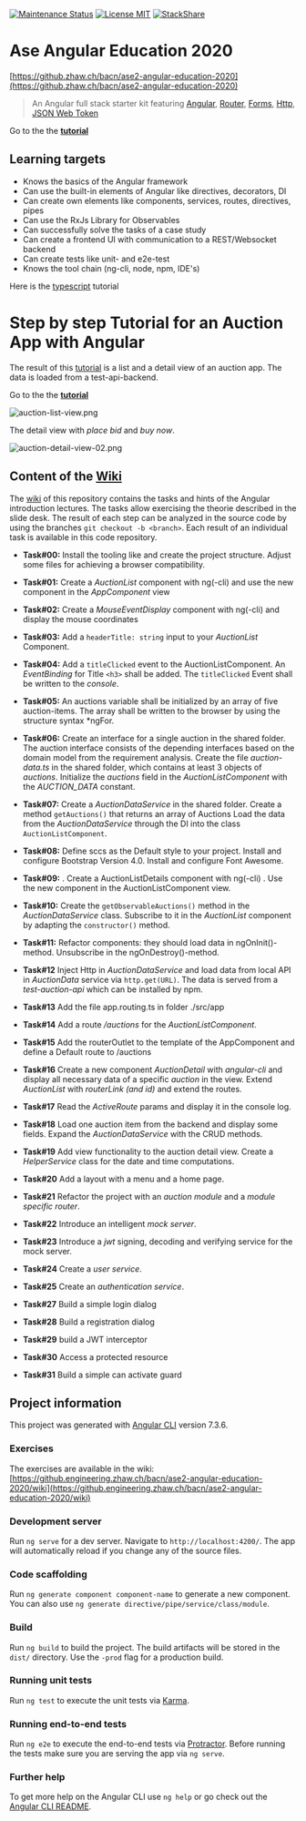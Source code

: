 [![Maintenance Status][status-image]][status-url]
[![License MIT](https://img.shields.io/badge/license-MIT-blue.svg)](https://github.zhaw.ch/bacn/ase2-angular-education-2020/blob/master/LICENSE)
[![StackShare](https://img.shields.io/badge/tech-stack-0690fa.svg?style=flat)](https://stackshare.io/mbachmann/ase-angular-education)



# Ase Angular Education 2020

[https://github.zhaw.ch/bacn/ase2-angular-education-2020](https://github.zhaw.ch/bacn/ase2-angular-education-2020)

> An Angular full stack starter kit featuring [Angular](https://angular.io), [Router](https://angular.io/docs/ts/latest/guide/router.html), [Forms](https://angular.io/docs/ts/latest/guide/forms.html),
[Http](https://angular.io/docs/ts/latest/guide/server-communication.html),
[JSON Web Token](https://jwt.io/)

Go to the the **[tutorial](https://github.zhaw.ch/bacn/ase2-angular-education-2020/wiki)**

## Learning targets

* Knows the basics of the Angular framework
* Can use the built-in elements of Angular like directives, decorators, DI
* Can create own elements like components, services, routes, directives, pipes
* Can use the RxJs Library for Observables
* Can successfully solve the tasks of a case study
* Can create a frontend UI with communication to a REST/Websocket backend
* Can create tests like unit- and e2e-test
* Knows the tool chain (ng-cli, node, npm, IDE's)

Here is the [typescript](https://github.zhaw.ch/bacn/ase2-typescript-01) tutorial


# Step by step Tutorial for an Auction App with Angular

The result of this [tutorial](https://github.zhaw.ch/bacn/ase2-angular-education-2020/wiki) is a list and a detail view of an auction app. The data is loaded from a test-api-backend.

Go to the the **[tutorial](https://github.zhaw.ch/bacn/ase2-angular-education-2020/wiki)**


![auction-list-view.png](https://github.zhaw.ch/bacn/ase2-angular-education-2020/raw/master/assets/auction-list-view.png)

The detail view with _place bid_ and _buy now_.


![auction-detail-view-02.png](https://github.zhaw.ch/bacn/ase2-angular-education-2020/raw/master/assets/auction-detail-view-02.png)

## Content of the [Wiki](https://github.zhaw.ch/bacn/ase2-angular-education-2020/wiki)

The [wiki](https://github.zhaw.ch/bacn/ase2-angular-education-2020/wiki) of this repository contains the tasks and hints of the Angular introduction lectures. The tasks allow exercising the theorie described in the slide desk. The result of each step can be analyzed in the source code by using the branches `git checkout -b <branch>`. Each result of an individual task is available in this code repository.

* **Task#00:** Install the tooling like and create the project structure. Adjust some files for achieving a browser compatibility.

* **Task#01:** Create a _AuctionList_ component with ng(-cli) and use the new component in the _AppComponent_ view

* **Task#02:** Create a _MouseEventDisplay_ component with ng(-cli) and display the mouse coordinates

* **Task#03:** Add a `headerTitle: string` input to your _AuctionList_ Component.

* **Task#04:** Add a `titleClicked` event to the AuctionListComponent. An _EventBinding_ for Title `<h3>` shall be added.  The `titleClicked` Event shall be written to the _console_.

* **Task#05:** An auctions variable shall be initialized by an array of five auction-items. The array shall be written to the browser by using the structure syntax *ngFor.

* **Task#06:** Create an interface for a single auction in the shared folder. The auction interface consists of the depending interfaces based on the domain model from the requirement analysis. Create the file _auction-data.ts_ in the shared folder, which contains at least 3 objects of _auctions_. Initialize the _auctions_ field in the _AuctionListComponent_ with the _AUCTION_DATA_ constant.

* **Task#07:** Create a _AuctionDataService_ in the shared folder. Create a method `getAuctions()` that returns an array of Auctions Load the data from the _AuctionDataService_ through the DI into the class `AuctionListComponent`.

* **Task#08:** Define sccs as the Default style to your project. Install and configure Bootstrap Version 4.0. Install and configure Font Awesome.

* **Task#09:** . Create a AuctionListDetails component with ng(-cli) . Use the new component in the AuctionListComponent view.

* **Task#10:** Create the `getObservableAuctions()` method in the _AuctionDataService_ class. Subscribe to it in the _AuctionList_ component by adapting the `constructor()` method.

* **Task#11:** Refactor components: they should load data in ngOnInit()-method. Unsubscribe in the ngOnDestroy()-method.

* **Task#12** Inject Http in _AuctionDataService_ and load data from local API in _AuctionData_ service via `http.get(URL)`. The data is served from a _test-auction-api_ which can be installed by npm.

* **Task#13** Add the file app.routing.ts in folder ./src/app

* **Task#14** Add a route _/auctions_ for the _AuctionListComponent_.

* **Task#15** Add the routerOutlet to the template of the AppComponent and define a Default route to /auctions

* **Task#16** Create a new component _AuctionDetail_ with _angular-cli_ and display all necessary data of a specific _auction_ in the view. Extend _AuctionList_ with _routerLink (and id)_ and extend the routes.

* **Task#17** Read the _ActiveRoute_ params and display it in the console log.

* **Task#18** Load one auction item from the backend and display some fields. Expand the _AuctionDataService_ with the CRUD methods.

* **Task#19** Add view functionality to the auction detail view. Create a _HelperService_ class for the date and time computations.

* **Task#20** Add a layout with a menu and a home page.

* **Task#21** Refactor the project with an _auction module_ and a _module specific router_.

* **Task#22** Introduce an intelligent _mock server_.

* **Task#23** Introduce a _jwt_ signing, decoding and verifying service for the mock server.

* **Task#24** Create a _user service_.

* **Task#25** Create an _authentication service_.

* **Task#27** Build a simple login dialog

* **Task#28** Build a registration dialog

* **Task#29** build a JWT interceptor

* **Task#30** Access a protected resource

* **Task#31** Build a simple can activate guard


## Project information

This project was generated with [Angular CLI](https://github.com/angular/angular-cli) version 7.3.6.

### Exercises

The exercises are available in the wiki: [https://github.engineering.zhaw.ch/bacn/ase2-angular-education-2020/wiki](https://github.engineering.zhaw.ch/bacn/ase2-angular-education-2020/wiki)

### Development server

Run `ng serve` for a dev server. Navigate to `http://localhost:4200/`. The app will automatically reload if you change any of the source files.

### Code scaffolding

Run `ng generate component component-name` to generate a new component. You can also use `ng generate directive/pipe/service/class/module`.

### Build

Run `ng build` to build the project. The build artifacts will be stored in the `dist/` directory. Use the `-prod` flag for a production build.

### Running unit tests

Run `ng test` to execute the unit tests via [Karma](https://karma-runner.github.io).

### Running end-to-end tests

Run `ng e2e` to execute the end-to-end tests via [Protractor](http://www.protractortest.org/).
Before running the tests make sure you are serving the app via `ng serve`.

### Further help

To get more help on the Angular CLI use `ng help` or go check out the [Angular CLI README](https://github.com/angular/angular-cli/blob/master/README.md).

[status-url]: https://github.com/bfwg/angular-spring-jwt-starter
[status-image]: https://img.shields.io/badge/status-maintained-brightgreen.svg
